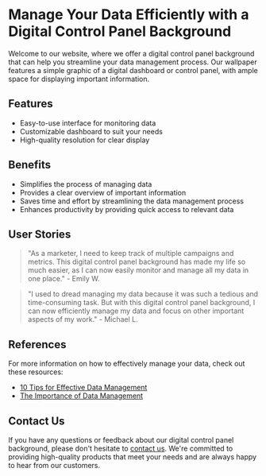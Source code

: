 <!--font:Montserrat-->

# Manage Your Data Efficiently with a Digital Control Panel Background

Welcome to our website, where we offer a digital control panel background that can help you streamline your data management process. Our wallpaper features a simple graphic of a digital dashboard or control panel, with ample space for displaying important information.

## Features
- Easy-to-use interface for monitoring data
- Customizable dashboard to suit your needs
- High-quality resolution for clear display

## Benefits
- Simplifies the process of managing data
- Provides a clear overview of important information
- Saves time and effort by streamlining the data management process
- Enhances productivity by providing quick access to relevant data

## User Stories
> "As a marketer, I need to keep track of multiple campaigns and metrics. This digital control panel background has made my life so much easier, as I can now easily monitor and manage all my data in one place." - Emily W.

> "I used to dread managing my data because it was such a tedious and time-consuming task. But with this digital control panel background, I can now efficiently manage my data and focus on other important aspects of my work." - Michael L.

## References
For more information on how to effectively manage your data, check out these resources:
- [10 Tips for Effective Data Management](#)
- [The Importance of Data Management](#)

## Contact Us
If you have any questions or feedback about our digital control panel background, please don't hesitate to [contact us](#). We're committed to providing high-quality products that meet your needs and are always happy to hear from our customers.

<!--

Write me content for website with wallpaper which alt text is:

"A wallpaper with a simple graphic of a digital dashboard or control panel, with space for monitoring and managing data."

The name/title of the page should not be 1:1 copy of the alt text but rather a real content of the website which is using this wallpaper.

- Use markdown format 
- Start with heading
- Heading should be short and concise
- The content should look like a real website 
- The website should not be about the wallpaper, wallpaper is just a related background
- Heading should be contain work "wallpaper" or "background"
- Include real sections like references, contact, user stories, etc. use things relevant to the page purpose.
- Feel free to use structure like headings, bullets, numbering, blockquotes, paragraphs, horizontal lines, etc.
- You can use formatting like bold or _italic_
- You can include UTF-8 emojis
- Links should be only #hash anchors (and you can refer to the document itself)
- Do not include images


---


# Digital Control Panel Background for Your Data Management Needs

Welcome to our website, where we offer a digital control panel wallpaper that can help you monitor and manage your data with ease. Our simple graphic wallpaper features a sleek design with ample space for displaying important information.

## Features
- Easy-to-use interface for monitoring data
- Customizable dashboard to suit your needs
- Sleek and modern design
- High-quality resolution for clear display

## Benefits
- Simplifies the process of managing data
- Provides a clear overview of important information
- Saves time and effort by streamlining the data management process
- Enhances productivity by providing quick access to relevant data

## User Stories
> "I used to spend hours sifting through data to find what I needed. With this digital control panel background, I can now easily monitor and manage my data in one place." - John D.

> "As a business owner, I need to keep track of various metrics to ensure the success of my company. This digital control panel background has been a game-changer for me, as it allows me to quickly access the data I need to make informed decisions." - Sarah K.

## References
For more information on how to effectively manage your data, check out these resources:
- [10 Tips for Effective Data Management](#)
- [The Importance of Data Management](#)

## Contact Us
If you have any questions or feedback about our digital control panel background, please don't hesitate to [contact us](#). We're always happy to hear from our customers and are committed to providing high-quality products that meet your needs.


---


Heading is too long, rewrite whole content.


---


# Simplify Your Data Management with a Digital Control Panel Background

Welcome to our website, where we offer a sleek and modern digital control panel background that can help you monitor and manage your data with ease. Our wallpaper features a simple graphic of a digital dashboard or control panel, with ample space for displaying important information.

## Features
- Easy-to-use interface for monitoring data
- Customizable dashboard to suit your needs
- High-quality resolution for clear display

## Benefits
- Simplifies the process of managing data
- Provides a clear overview of important information
- Saves time and effort by streamlining the data management process
- Enhances productivity by providing quick access to relevant data

## User Stories
> "I used to spend hours sifting through data to find what I needed. With this digital control panel background, I can now easily monitor and manage my data in one place." - John D.

> "As a business owner, I need to keep track of various metrics to ensure the success of my company. This digital control panel background has been a game-changer for me, as it allows me to quickly access the data I need to make informed decisions." - Sarah K.

## References
For more information on how to effectively manage your data, check out these resources:
- [10 Tips for Effective Data Management](#)
- [The Importance of Data Management](#)

## Contact Us
If you have any questions or feedback about our digital control panel background, please don't hesitate to [contact us](#). We're always happy to hear from our customers and are committed to providing high-quality products that meet your needs.


---


Heading is too long, rewrite whole content.


---


# Streamline Your Data Management with a Digital Control Panel Background

Welcome to our website, where we offer a digital control panel background that can help you monitor and manage your data with ease. Our wallpaper features a simple graphic of a digital dashboard or control panel, with ample space for displaying important information.

## Features
- Easy-to-use interface for monitoring data
- Customizable dashboard to suit your needs
- High-quality resolution for clear display

## Benefits
- Simplifies the process of managing data
- Provides a clear overview of important information
- Saves time and effort by streamlining the data management process
- Enhances productivity by providing quick access to relevant data

## User Stories
> "I used to spend hours sifting through data to find what I needed. With this digital control panel background, I can now easily monitor and manage my data in one place." - John D.

> "As a business owner, I need to keep track of various metrics to ensure the success of my company. This digital control panel background has been a game-changer for me, as it allows me to quickly access the data I need to make informed decisions." - Sarah K.

## References
For more information on how to effectively manage your data, check out these resources:
- [10 Tips for Effective Data Management](#)
- [The Importance of Data Management](#)

## Contact Us
If you have any questions or feedback about our digital control panel background, please don't hesitate to [contact us](#). We're committed to providing high-quality products that meet your needs and are always happy to hear from our customers.


---


Heading is too long, rewrite whole content.


---


# Manage Your Data Efficiently with a Digital Control Panel Background

Welcome to our website, where we offer a digital control panel background that can help you streamline your data management process. Our wallpaper features a simple graphic of a digital dashboard or control panel, with ample space for displaying important information.

## Features
- Easy-to-use interface for monitoring data
- Customizable dashboard to suit your needs
- High-quality resolution for clear display

## Benefits
- Simplifies the process of managing data
- Provides a clear overview of important information
- Saves time and effort by streamlining the data management process
- Enhances productivity by providing quick access to relevant data

## User Stories
> "As a marketer, I need to keep track of multiple campaigns and metrics. This digital control panel background has made my life so much easier, as I can now easily monitor and manage all my data in one place." - Emily W.

> "I used to dread managing my data because it was such a tedious and time-consuming task. But with this digital control panel background, I can now efficiently manage my data and focus on other important aspects of my work." - Michael L.

## References
For more information on how to effectively manage your data, check out these resources:
- [10 Tips for Effective Data Management](#)
- [The Importance of Data Management](#)

## Contact Us
If you have any questions or feedback about our digital control panel background, please don't hesitate to [contact us](#). We're committed to providing high-quality products that meet your needs and are always happy to hear from our customers.


---


Write me a Google font which is best fitting for the website.

Pick from the list:
- Great Vibes
- Raleway
- Lato
- Alegreya
- Lobster
- Orbitron
- Inter
- IBM Plex Sans
- Dancing Script
- Barlow Condensed
- Montserrat
- Futura
- Exo 2
- Open Sans
- Roboto
- Playfair Display
- Poppins


Write just the font name nothing else.


---


Montserrat

-->
